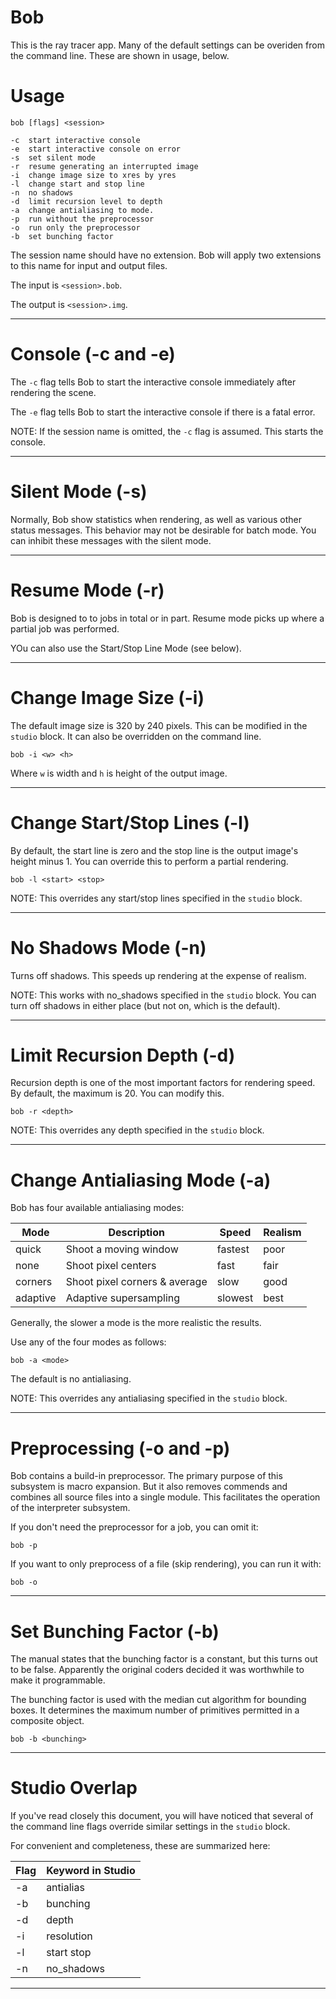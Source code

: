 <link rel="stylesheet" href="../assets/help.css"/>

# Bob

This is the ray tracer app. Many of the default settings can be
overiden from the command line. These are shown in usage, below.

# Usage

```
bob [flags] <session> 

-c  start interactive console
-e  start interactive console on error
-s  set silent mode
-r  resume generating an interrupted image
-i  change image size to xres by yres
-l  change start and stop line
-n  no shadows
-d  limit recursion level to depth
-a  change antialiasing to mode.
-p  run without the preprocessor
-o  run only the preprocessor
-b  set bunching factor
```

The session name should have no extension. Bob will apply two extensions to this name for input and output files.

The input is `<session>.bob`.

The output is `<session>.img`.


---

# Console (-c and -e)

The `-c` flag tells Bob to start the interactive
console immediately after rendering the scene.

The `-e` flag tells Bob to start the interactive
console if there is a fatal error.

NOTE: If the session name is omitted, the `-c` flag is assumed. This starts the
console.

---

# Silent Mode (-s)

Normally, Bob show statistics when rendering, as well as various other
status messages. This behavior may not be desirable for batch mode. You
can inhibit these messages with the silent mode.

---

# Resume Mode (-r)

Bob is designed to to jobs in total or in part. Resume mode picks up
where a partial job was performed.

YOu can also use the Start/Stop Line Mode (see below).

---

# Change Image Size (-i)

The default image size is 320 by 240 pixels. This can be modified in the
`studio` block. It can also be overridden on the command line.

```
bob -i <w> <h>
```

Where `w` is width and `h` is height of the output image.

---

# Change Start/Stop Lines (-l)

By default, the start line is zero and the stop line is the output
image's height minus 1. You can override this to perform a partial
rendering.

```
bob -l <start> <stop>
```

NOTE: This overrides any start/stop lines specified in the `studio` block.

---

# No Shadows Mode (-n)

Turns off shadows. This speeds up rendering at the expense of realism.

NOTE: This works with no_shadows specified in the `studio` block. You
can turn off shadows in either place (but not on, which is the default).

---

# Limit Recursion Depth (-d)

Recursion depth is one of the most important factors for rendering speed.
By default, the maximum is 20. You can modify this.

```
bob -r <depth>
```

NOTE: This overrides any depth specified in the `studio` block.

---

# Change Antialiasing Mode (-a)

Bob has four available antialiasing modes:

| Mode | Description | Speed | Realism |
| - | - | - | - |
| quick | Shoot a moving window | fastest | poor |
| none | Shoot pixel centers | fast | fair |
| corners | Shoot pixel corners & average | slow | good |
| adaptive | Adaptive supersampling | slowest | best |

Generally, the slower a mode is the more realistic the results.

Use any of the four modes as follows:

```
bob -a <mode>
```

The default is no antialiasing.

NOTE: This overrides any antialiasing specified in the `studio` block.

---

# Preprocessing (-o and -p)

Bob contains a build-in preprocessor. The primary purpose of this
subsystem is macro expansion. But it also removes commends and
combines all source files into a single module. This facilitates
the operation of the interpreter subsystem.

If you don't need the preprocessor for a job, you can omit it:

```
bob -p
```

If you want to only preprocess of a file (skip rendering), you
can run it with:

```
bob -o
```

---

# Set Bunching Factor (-b)

The manual states that the bunching factor is a constant, but this
turns out to be false. Apparently the original coders decided it
was worthwhile to make it programmable.

The bunching factor is used with the median cut algorithm for
bounding boxes. It determines the maximum number of primitives
permitted in a composite object.

```
bob -b <bunching>
```

---

# Studio Overlap

If you've read closely this document, you will have noticed that
several of the command line flags override similar settings in
the `studio` block.

For convenient and completeness, these are summarized here:

| Flag | Keyword in Studio |
| - | - |
| -a | antialias |
| -b | bunching |
| -d | depth |
| -i | resolution |
| -l | start stop |
| -n | no_shadows |


---